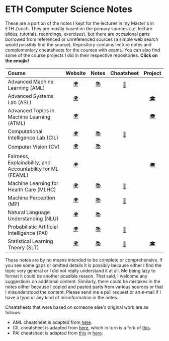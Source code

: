 # ETH Computer Science Notes

These are a portion of the notes I kept for the lectures in my Master's in ETH Zurich. They are mostly based on the primary sources (i.e. lecture slides, tutorials, recordings, exercises), but there are occasional parts borrowed from referenced or unreferenced sources (a simple web search would possibly find the source). Repository contains lecture notes and complementary cheatsheets for the courses with exams. You can also find some of the course projects I did in their respective repositories. **Click on the emojis!**

| Course                                                       |                           Website                            |  Notes  |    Cheatsheet    |                           Project                            |
| :----------------------------------------------------------- | :----------------------------------------------------------: | :-----: | :--------------: | :----------------------------------------------------------: |
| Advanced Machine Learning (AML)                              | [:earth_africa:](https://ml2.inf.ethz.ch/courses/aml/)    | [:books:](https://github.com/dcetin/eth-cs-notes/blob/master/notes/Advanced%20Machine%20Learning.pdf) | [:page_with_curl:](https://github.com/dcetin/eth-cs-notes/blob/master/cheatsheets/aml-cheatsheet.pdf) |                                                              |
| Advanced Systems Lab (ASL)                                   | [:earth_africa:](https://www.systems.ethz.ch/node/1333)    |         |                  |  [:mortar_board:](https://github.com/dcetin/eth-asl-fall18)  |
| Advanced Topics in Machine Learning (ATML)                   | [:earth_africa:](https://ml2.inf.ethz.ch/courses/atml18/)   |         |                  | [:mortar_board:](https://github.com/dcetin/eth-atml-fall19)  |
| Computational Intelligence Lab (CIL)                         | [:earth_africa:](http://www.da.inf.ethz.ch/teaching/2019/CIL/) | [:books:](https://github.com/dcetin/eth-cs-notes/blob/master/notes/Computational%20Intelligence%20Lab.pdf) | [:page_with_curl:](https://github.com/dcetin/eth-cs-notes/blob/master/cheatsheets/cil-cheatsheet.pdf) |                                                              |
| Computer Vision (CV)                                         | [:earth_africa:](http://www.cvg.ethz.ch/teaching/compvis/2018/index.php) | [:books:](https://github.com/dcetin/eth-cs-notes/blob/master/notes/Computer%20Vision.pdf) |                  |                                                              |
| Fairness, Explainability, and Accountability for ML (FEAML) | [:earth_africa:](https://las.inf.ethz.ch/teaching/feaml-s19) |         |                  | [:mortar_board:](https://github.com/dcetin/eth-feaml-spring19) |
| Machine Learning for Health Care (MLHC)                      | [:earth_africa:](https://bmi.inf.ethz.ch/teaching/261-5120-00l-machine-learning-for-health-care-spring-2019/) | [:books:](https://github.com/dcetin/eth-cs-notes/blob/master/notes/Machine%20Learning%20for%20Health%20Care.pdf) | [:page_with_curl:](https://github.com/dcetin/eth-cs-notes/blob/master/cheatsheets/mlhc-cheatsheet.pdf) |                                                              |
| Machine Perception (MP)                                      | [:earth_africa:](https://ait.ethz.ch/teaching/courses/2018-SS-Machine-Perception/) | [:books:](https://github.com/dcetin/eth-cs-notes/blob/master/notes/Machine%20Perception.pdf) | [:page_with_curl:](https://github.com/dcetin/eth-cs-notes/blob/master/cheatsheets/mp-cheatsheet.pdf) |                                                              |
| Natural Language Understanding (NLU)                         | [:earth_africa:](http://www.da.inf.ethz.ch/teaching/2019/NLU/) | [:books:](https://github.com/dcetin/eth-cs-notes/blob/master/notes/Natural%20Language%20Understanding.pdf) |                  |                                                              |
| Probabilistic Artificial Intelligence (PAI)                  | [:earth_africa:](https://las.inf.ethz.ch/teaching/pai-f18)  | [:books:](https://github.com/dcetin/eth-cs-notes/blob/master/notes/Probabilistic%20Artificial%20Intelligence.pdf) | [:page_with_curl:](https://github.com/dcetin/eth-cs-notes/blob/master/cheatsheets/pai-cheatsheet.pdf) |                                                              |
| Statistical Learning Theory (SLT)                            | [:earth_africa:](https://ml2.inf.ethz.ch/courses/slt/)    | [:books:](https://github.com/dcetin/eth-cs-notes/blob/master/notes/Statistical%20Learning%20Theory.pdf) | [:page_with_curl:](https://github.com/dcetin/eth-cs-notes/blob/master/cheatsheets/slt-cheatsheet.pdf) | [:mortar_board:](https://github.com/dcetin/eth-slt-spring19) |

These notes are by no means intended to be complete or comprehensive. If you see some gaps or omitted details it is possibly because either I find the topic very general or I did not really understand it at all. Me being lazy to format it could be another possible reason. That said, I welcome any suggestions on additional content. Similarly, there could be mistakes in the notes either because I copied and pasted parts from various sources or that I misunderstood the content. Please send me a pull request or an e-mail if I have a typo or any kind of misinformation in the notes.

Cheatsheets that were based on someone else's original work are as follows:

- AML cheatsheet is adapted from [here](https://github.com/plokchen/eth-ml-exam-summary).
- CIL cheatsheet is adapted from [here](https://github.com/tyxeron/eth-cil-exam-summary), which in turn is a fork of [this](https://github.com/groggi/eth-cil-exam-summary).
- PAI cheatsheet is adapted from [this](https://legacy.amiv.ethz.ch/system/files/studiumsunterlagen/pai_zfg_final.docx) in [here](https://legacy.amiv.ethz.ch/studium/unterlagen/132).
